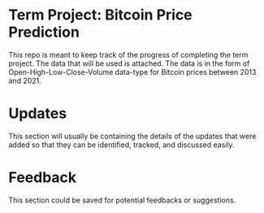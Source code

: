 # Term Project: Bitcoin Price Prediction
This repo is meant to keep track of the progress of completing the term project.
The data that will be used is attached.
The data is in the form of Open-High-Low-Close-Volume data-type for Bitcoin prices between 2013 and 2021.
# Updates
This section will usually be containing the details of the updates that were added so that they can be identified, tracked, and discussed easily.
# Feedback
This section could be saved for potential feedbacks or suggestions.
